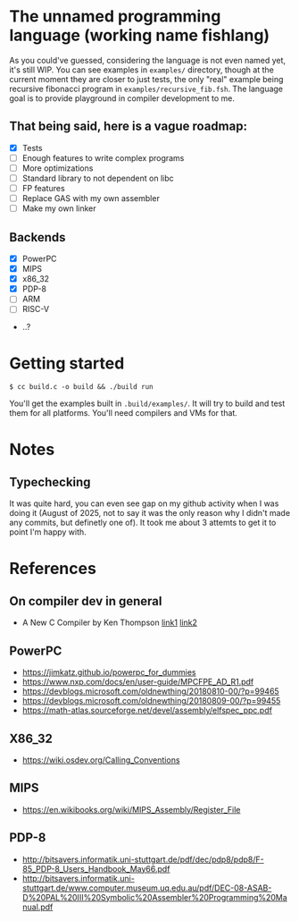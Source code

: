 # The unnamed programming language (working name fishlang)
As you could've guessed, considering the language is not even named yet, it's
still WIP. You can see examples in `examples/` directory, though at the current
moment they are closer to just tests, the only "real" example being recursive fibonacci
program in `examples/recursive_fib.fsh`. The language goal is to provide playground in
compiler development to me. <br>
## That being said, here is a vague roadmap:
- [x] Tests
- [ ] Enough features to write complex programs
- [ ] More optimizations
- [ ] Standard library to not dependent on libc
- [ ] FP features
- [ ] Replace GAS with my own assembler
- [ ] Make my own linker
## Backends
- [x] PowerPC
- [x] MIPS
- [x] x86_32
- [x] PDP-8
- [ ] ARM
- [ ] RISC-V
- ..?
# Getting started
```shell
$ cc build.c -o build && ./build run
```
You'll get the examples built in `.build/examples/`. It will try to build and test them for all platforms. You'll need compilers and VMs for that.

# Notes
## Typechecking
It was quite hard, you can even see gap on my github activity when I was doing it
(August of 2025, not to say it was the only reason why I didn't made any commits, but definetly one of).
It took me about 3 attemts to get it to point I'm happy with.

# References
## On compiler dev in general
- A New C Compiler by Ken Thompson [link1](https://c9x.me/compile/bib/new-c.pdf) [link2](https://doc.cat-v.org/bell_labs/new_c_compilers/new_c_compiler.pdf)
## PowerPC
- https://jimkatz.github.io/powerpc_for_dummies
- https://www.nxp.com/docs/en/user-guide/MPCFPE_AD_R1.pdf
- https://devblogs.microsoft.com/oldnewthing/20180810-00/?p=99465
- https://devblogs.microsoft.com/oldnewthing/20180809-00/?p=99455
- https://math-atlas.sourceforge.net/devel/assembly/elfspec_ppc.pdf
## X86_32
- https://wiki.osdev.org/Calling_Conventions
## MIPS
- https://en.wikibooks.org/wiki/MIPS_Assembly/Register_File
## PDP-8
- http://bitsavers.informatik.uni-stuttgart.de/pdf/dec/pdp8/pdp8/F-85_PDP-8_Users_Handbook_May66.pdf
- http://bitsavers.informatik.uni-stuttgart.de/www.computer.museum.uq.edu.au/pdf/DEC-08-ASAB-D%20PAL%20III%20Symbolic%20Assembler%20Programming%20Manual.pdf
